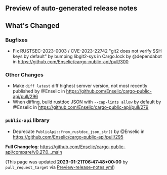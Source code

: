 ## Preview of auto-generated release notes
<!-- Release notes generated using configuration in .github/release.yml at main -->

## What's Changed
### Bugfixes
* Fix RUSTSEC-2023-0003 / CVE-2023-22742 "git2 does not verify SSH keys by default" by bumping libgit2-sys in Cargo.lock by @dependabot in https://github.com/Enselic/cargo-public-api/pull/300
### Other Changes
* Make `diff latest` diff highest semver version, not most recently published by @Enselic in https://github.com/Enselic/cargo-public-api/pull/296
* When diffing, build rustdoc JSON with `--cap-lints allow` by default by @Enselic in https://github.com/Enselic/cargo-public-api/pull/279
### `public-api` library
* Deprecate `PublicApi::from_rustdoc_json_str()` by @Enselic in https://github.com/Enselic/cargo-public-api/pull/295


**Full Changelog**: https://github.com/Enselic/cargo-public-api/compare/v0.27.0...main


(This page was updated **2023-01-21T06:47:48+00:00** by `pull_request_target` via [Preview-release-notes.yml](https://github.com/Enselic/cargo-public-api/actions/runs/3973701019))
